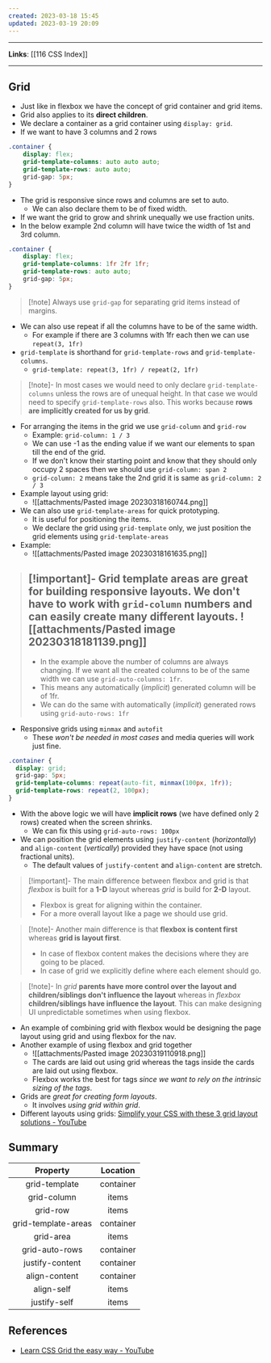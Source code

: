 ```yaml
---
created: 2023-03-18 15:45
updated: 2023-03-19 20:09
---
```

---
**Links**: [[116 CSS Index]]

---
## Grid
- Just like in flexbox we have the concept of grid container and grid items.
- Grid also applies to its **direct children**.
- We declare a container as a grid container using `display: grid`.
- If we want to have 3 columns and 2 rows
```css
.container {
	display: flex;
	grid-template-columns: auto auto auto;
	grid-template-rows: auto auto;
	grid-gap: 5px;
}
```

- The grid is responsive since rows and columns are set to auto.
	- We can also declare them to be of fixed width.
- If we want the grid to grow and shrink unequally we use fraction units.
- In the below example 2nd column will have twice the width of 1st and 3rd column.
```css
.container {
	display: flex;
	grid-template-columns: 1fr 2fr 1fr;
	grid-template-rows: auto auto;
	grid-gap: 5px;
}
```

> [!note] Always use `grid-gap` for separating grid items instead of margins.

- We can also use repeat if all the columns have to be of the same width. 
	- For example if there are 3 columns with 1fr each then we can use `repeat(3, 1fr)`
- `grid-template` is shorthand for `grid-template-rows` and `grid-template-columns`.
	- `grid-template: repeat(3, 1fr) / repeat(2, 1fr)`

> [!note]- In most cases we would need to only declare `grid-template-columns` unless the rows are of unequal height. In that case we would need to specify `grid-template-rows` also.
> This works because **rows are implicitly created for us by grid**.

- For arranging the items in the grid we use `grid-column` and `grid-row`
	- Example: `grid-column: 1 / 3`
	- We can use -1 as the ending value if we want our elements to span till the end of the grid.
	- If we don't know their starting point and know that they should only occupy 2 spaces then we should use `grid-column: span 2`
	- `grid-column: 2` means take the 2nd grid it is same as `grid-column: 2 / 3`
- Example layout using grid:
	- ![[attachments/Pasted image 20230318160744.png]]
- We can also use `grid-template-areas` for quick prototyping.
	- It is useful for positioning the items.
	- We declare the grid using `grid-template` only, we just position the grid elements using `grid-template-areas`
- Example:
	- ![[attachments/Pasted image 20230318161635.png]]

> [!important]- Grid template areas are great for building responsive layouts.
> We don't have to work with `grid-column` numbers and can easily create many different layouts.
> ![[attachments/Pasted image 20230318181139.png]]
> ---
> - In the example above the number of columns are always changing. If we want all the created columns to be of the same width we can use `grid-auto-columns: 1fr`.
> - This means any automatically (*implicit*) generated column  will be of 1fr.
> - We can do the same with automatically (*implicit*) generated rows using `grid-auto-rows: 1fr`

- Responsive grids using `minmax` and `autofit`
	- These *won't be needed in most cases* and media queries will work just fine.

```css
.container {
  display: grid;
  grid-gap: 5px;
  grid-template-columns: repeat(auto-fit, minmax(100px, 1fr));
  grid-template-rows: repeat(2, 100px);
}
```

- With the above logic we will have **implicit rows** (we have defined only 2 rows) created when the screen shrinks.
	- We can fix this using `grid-auto-rows: 100px`
- We can position the grid elements using `justify-content` (*horizontally*) and `align-content` (*vertically*) provided they have space (not using fractional units).
	- The default values of `justify-content` and `align-content` are stretch.

> [!important]- The main difference between flexbox and grid is that *flexbox* is built for a **1-D**  layout whereas *grid* is build for **2-D** layout.
> - Flexbox is great for aligning within the container.
> - For a more overall layout like a page we should use grid.

> [!note]- Another main difference is that **flexbox is content first** whereas **grid is layout first**.
> - In case of flexbox content makes the decisions where they are going to be placed.
> - In case of grid we explicitly define where each element should go.

> [!note]- In *grid* **parents have more control over the layout and children/siblings don't influence the layout** whereas in *flexbox* **children/siblings have influence the layout**.
> This can make designing UI unpredictable sometimes when using flexbox.


- An example of combining grid with flexbox would be designing the page layout using grid and using flexbox for the nav.
- Another example of using flexbox and grid together
	- ![[attachments/Pasted image 20230319110918.png]]
	- The cards are laid out using grid whereas the tags inside the cards are laid out using flexbox.
	- Flexbox works the best for tags *since we want to rely on the intrinsic sizing of the tags*. 
- Grids are *great for creating form layouts*.
	- It involves *using grid within grid*.
- Different layouts using grids: [Simplify your CSS with these 3 grid layout solutions - YouTube](https://www.youtube.com/watch?v=JHregeIsjPQ)

## Summary
|      Property       | Location  |
|:-------------------:|:---------:|
|    grid-template    | container |
|     grid-column     |   items   |
|      grid-row       |   items   |
| grid-template-areas | container |
|      grid-area      |   items   |
|   grid-auto-rows    | container |
|   justify-content   | container |
|    align-content    | container |
|     align-self      |   items   |
|    justify-self     |   items   |

## References
- [Learn CSS Grid the easy way - YouTube](https://www.youtube.com/watch?v=rg7Fvvl3taU)